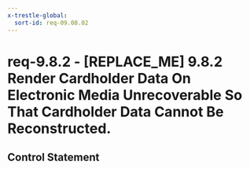 ```yaml
---
x-trestle-global:
  sort-id: req-09.08.02
---
```


# req-9.8.2 - \[REPLACE_ME\] 9.8.2 Render Cardholder Data On Electronic Media Unrecoverable So That Cardholder Data Cannot Be Reconstructed.

## Control Statement
